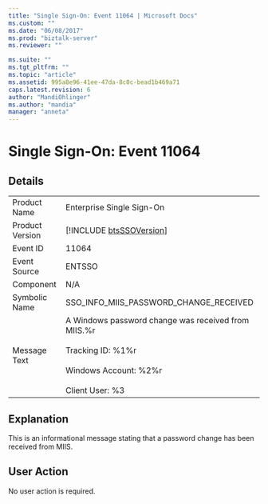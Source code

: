 ```yaml
---
title: "Single Sign-On: Event 11064 | Microsoft Docs"
ms.custom: ""
ms.date: "06/08/2017"
ms.prod: "biztalk-server"
ms.reviewer: ""

ms.suite: ""
ms.tgt_pltfrm: ""
ms.topic: "article"
ms.assetid: 995a8e96-41ee-47da-8c0c-bead1b469a71
caps.latest.revision: 6
author: "MandiOhlinger"
ms.author: "mandia"
manager: "anneta"
---
```

# Single Sign-On: Event 11064
## Details  
  
|                 |                                                                                                                                                 |
|-----------------|-------------------------------------------------------------------------------------------------------------------------------------------------|
|  Product Name   |                                                            Enterprise Single Sign-On                                                            |
| Product Version |                                           [!INCLUDE [btsSSOVersion](../includes/btsssoversion-md.md)]                                           |
|    Event ID     |                                                                      11064                                                                      |
|  Event Source   |                                                                     ENTSSO                                                                      |
|    Component    |                                                                       N/A                                                                       |
|  Symbolic Name  |                                                     SSO_INFO_MIIS_PASSWORD_CHANGE_RECEIVED                                                      |
|  Message Text   | A Windows password change was received from MIIS.%r<br /><br /> Tracking ID: %1%r<br /><br /> Windows Account: %2%r<br /><br /> Client User: %3 |
  
## Explanation  
 This is an informational message stating that a password change has been received from MIIS.  
  
## User Action  
 No user action is required.